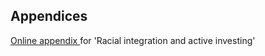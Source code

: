 
<h2> Appendices </h2>
<a href='https://drive.google.com/file/d/1Oh2KM7c_X2o0eti3hm3hNwcHBb15j2C2/view?usp=sharing'>Online appendix </a> for 'Racial integration and active investing'
